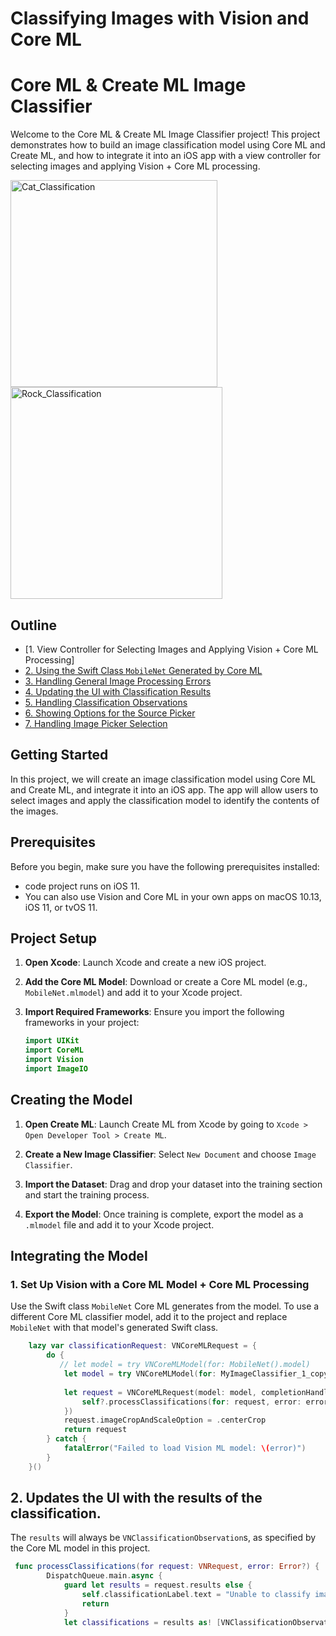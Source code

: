 # Classifying Images with Vision and Core ML

# Core ML & Create ML Image Classifier

Welcome to the Core ML & Create ML Image Classifier project! This project demonstrates how to build an image classification model using Core ML and Create ML, and how to integrate it into an iOS app with a view controller for selecting images and applying Vision + Core ML processing.

<img width="331" alt="Cat_Classification" src="https://github.com/LinCodeVibe/coreML_iOS_CreateML_ImageClassifier/assets/166785174/74622fed-cf52-45b5-83f1-951d1b683ed6"> <img width="339" alt="Rock_Classification" src="https://github.com/LinCodeVibe/coreML_iOS_CreateML_ImageClassifier/assets/166785174/bd1287c9-39d0-4796-9e5a-a223a56a4882">

## Outline
  - [1. View Controller for Selecting Images and Applying Vision + Core ML Processing]
  - [2. Using the Swift Class `MobileNet` Generated by Core ML](#2-using-the-swift-class-mobilenet-generated-by-core-ml)
  - [3. Handling General Image Processing Errors](#3-handling-general-image-processing-errors)
  - [4. Updating the UI with Classification Results](#4-updating-the-ui-with-classification-results)
  - [5. Handling Classification Observations](#5-handling-classification-observations)
  - [6. Showing Options for the Source Picker](#6-showing-options-for-the-source-picker)
  - [7. Handling Image Picker Selection](#7-handling-image-picker-selection)

## Getting Started

In this project, we will create an image classification model using Core ML and Create ML, and integrate it into an iOS app. The app will allow users to select images and apply the classification model to identify the contents of the images.

## Prerequisites

Before you begin, make sure you have the following prerequisites installed:
- code project runs on iOS 11.
- You can also use Vision and Core ML in your own apps on macOS 10.13, iOS 11, or tvOS 11.


## Project Setup

1. **Open Xcode**: Launch Xcode and create a new iOS project.

2. **Add the Core ML Model**: Download or create a Core ML model (e.g., `MobileNet.mlmodel`) and add it to your Xcode project.

3. **Import Required Frameworks**: Ensure you import the following frameworks in your project:
    ```swift
    import UIKit
    import CoreML
    import Vision
    import ImageIO
    ```

## Creating the Model

1. **Open Create ML**: Launch Create ML from Xcode by going to `Xcode > Open Developer Tool > Create ML`.

2. **Create a New Image Classifier**: Select `New Document` and choose `Image Classifier`.

3. **Import the Dataset**: Drag and drop your dataset into the training section and start the training process.

4. **Export the Model**: Once training is complete, export the model as a `.mlmodel` file and add it to your Xcode project.

## Integrating the Model

### 1. Set Up Vision with a Core ML Model + Core ML Processing

Use the Swift class `MobileNet` Core ML generates from the model.
             To use a different Core ML classifier model, add it to the project
             and replace `MobileNet` with that model's generated Swift class.

```swift
    lazy var classificationRequest: VNCoreMLRequest = {
        do {
           // let model = try VNCoreMLModel(for: MobileNet().model)
            let model = try VNCoreMLModel(for: MyImageClassifier_1_copy_3().model)
            
            let request = VNCoreMLRequest(model: model, completionHandler: { [weak self] request, error in
                self?.processClassifications(for: request, error: error)
            })
            request.imageCropAndScaleOption = .centerCrop
            return request
        } catch {
            fatalError("Failed to load Vision ML model: \(error)")
        }
    }()

```




## 2. Updates the UI with the results of the classification.
The `results` will always be `VNClassificationObservation`s, as specified by the Core ML model in this project.


```swift
 func processClassifications(for request: VNRequest, error: Error?) {
        DispatchQueue.main.async {
            guard let results = request.results else {
                self.classificationLabel.text = "Unable to classify image.\n\(error!.localizedDescription)"
                return
            }
            let classifications = results as! [VNClassificationObservation]

```







